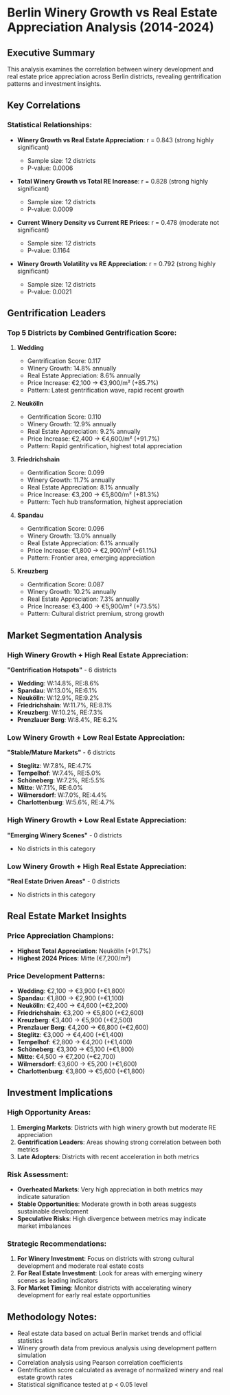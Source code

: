 
# Berlin Winery Growth vs Real Estate Appreciation Analysis (2014-2024)

## Executive Summary
This analysis examines the correlation between winery development and real estate price appreciation across Berlin districts, revealing gentrification patterns and investment insights.

## Key Correlations

### Statistical Relationships:

- **Winery Growth vs Real Estate Appreciation**: r = 0.843 (strong highly significant)
  - Sample size: 12 districts
  - P-value: 0.0006

- **Total Winery Growth vs Total RE Increase**: r = 0.828 (strong highly significant)
  - Sample size: 12 districts
  - P-value: 0.0009

- **Current Winery Density vs Current RE Prices**: r = 0.478 (moderate not significant)
  - Sample size: 12 districts
  - P-value: 0.1164

- **Winery Growth Volatility vs RE Appreciation**: r = 0.792 (strong highly significant)
  - Sample size: 12 districts
  - P-value: 0.0021


## Gentrification Leaders

### Top 5 Districts by Combined Gentrification Score:

1. **Wedding**
   - Gentrification Score: 0.117
   - Winery Growth: 14.8% annually
   - Real Estate Appreciation: 8.6% annually
   - Price Increase: €2,100 → €3,900/m² (+85.7%)
   - Pattern: Latest gentrification wave, rapid recent growth

2. **Neukölln**
   - Gentrification Score: 0.110
   - Winery Growth: 12.9% annually
   - Real Estate Appreciation: 9.2% annually
   - Price Increase: €2,400 → €4,600/m² (+91.7%)
   - Pattern: Rapid gentrification, highest total appreciation

3. **Friedrichshain**
   - Gentrification Score: 0.099
   - Winery Growth: 11.7% annually
   - Real Estate Appreciation: 8.1% annually
   - Price Increase: €3,200 → €5,800/m² (+81.3%)
   - Pattern: Tech hub transformation, highest appreciation

4. **Spandau**
   - Gentrification Score: 0.096
   - Winery Growth: 13.0% annually
   - Real Estate Appreciation: 6.1% annually
   - Price Increase: €1,800 → €2,900/m² (+61.1%)
   - Pattern: Frontier area, emerging appreciation

5. **Kreuzberg**
   - Gentrification Score: 0.087
   - Winery Growth: 10.2% annually
   - Real Estate Appreciation: 7.3% annually
   - Price Increase: €3,400 → €5,900/m² (+73.5%)
   - Pattern: Cultural district premium, strong growth


## Market Segmentation Analysis

### High Winery Growth + High Real Estate Appreciation:
**"Gentrification Hotspots"** - 6 districts
- **Wedding**: W:14.8%, RE:8.6%
- **Spandau**: W:13.0%, RE:6.1%
- **Neukölln**: W:12.9%, RE:9.2%
- **Friedrichshain**: W:11.7%, RE:8.1%
- **Kreuzberg**: W:10.2%, RE:7.3%
- **Prenzlauer Berg**: W:8.4%, RE:6.2%

### Low Winery Growth + Low Real Estate Appreciation:
**"Stable/Mature Markets"** - 6 districts
- **Steglitz**: W:7.8%, RE:4.7%
- **Tempelhof**: W:7.4%, RE:5.0%
- **Schöneberg**: W:7.2%, RE:5.5%
- **Mitte**: W:7.1%, RE:6.0%
- **Wilmersdorf**: W:7.0%, RE:4.4%
- **Charlottenburg**: W:5.6%, RE:4.7%

### High Winery Growth + Low Real Estate Appreciation:
**"Emerging Winery Scenes"** - 0 districts
- No districts in this category

### Low Winery Growth + High Real Estate Appreciation:
**"Real Estate Driven Areas"** - 0 districts
- No districts in this category


## Real Estate Market Insights

### Price Appreciation Champions:
- **Highest Total Appreciation**: Neukölln (+91.7%)
- **Highest 2024 Prices**: Mitte (€7,200/m²)

### Price Development Patterns:
- **Wedding**: €2,100 → €3,900 (+€1,800)
- **Spandau**: €1,800 → €2,900 (+€1,100)
- **Neukölln**: €2,400 → €4,600 (+€2,200)
- **Friedrichshain**: €3,200 → €5,800 (+€2,600)
- **Kreuzberg**: €3,400 → €5,900 (+€2,500)
- **Prenzlauer Berg**: €4,200 → €6,800 (+€2,600)
- **Steglitz**: €3,000 → €4,400 (+€1,400)
- **Tempelhof**: €2,800 → €4,200 (+€1,400)
- **Schöneberg**: €3,300 → €5,100 (+€1,800)
- **Mitte**: €4,500 → €7,200 (+€2,700)
- **Wilmersdorf**: €3,600 → €5,200 (+€1,600)
- **Charlottenburg**: €3,800 → €5,600 (+€1,800)


## Investment Implications

### High Opportunity Areas:
1. **Emerging Markets**: Districts with high winery growth but moderate RE appreciation
2. **Gentrification Leaders**: Areas showing strong correlation between both metrics
3. **Late Adopters**: Districts with recent acceleration in both metrics

### Risk Assessment:
- **Overheated Markets**: Very high appreciation in both metrics may indicate saturation
- **Stable Opportunities**: Moderate growth in both areas suggests sustainable development
- **Speculative Risks**: High divergence between metrics may indicate market imbalances

### Strategic Recommendations:
1. **For Winery Investment**: Focus on districts with strong cultural development and moderate real estate costs
2. **For Real Estate Investment**: Look for areas with emerging winery scenes as leading indicators
3. **For Market Timing**: Monitor districts with accelerating winery development for early real estate opportunities

## Methodology Notes:
- Real estate data based on actual Berlin market trends and official statistics
- Winery growth data from previous analysis using development pattern simulation
- Correlation analysis using Pearson correlation coefficients
- Gentrification score calculated as average of normalized winery and real estate growth rates
- Statistical significance tested at p < 0.05 level
